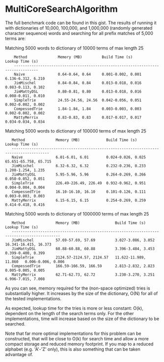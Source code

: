 # MultiCoreSearchAlgorithm
The full benchmark code can be found in this gist. The results of running it with dictionaries of 10,000, 100,000, and 1,000,000 (randomly generated character sequence) words and searching for all prefix matches of 5,000 terms are:

Matching 5000 words to dictionary of 10000 terms of max length 25

        Method              Memory (MB)         Build Time (s)         Lookup Time (s)
        ---------------------------------------------------------------------------------
        Naive               0.64-0.64, 0.64     0.001-0.002, 0.001     6.136-6.312, 6.210
        JimMischel          0.84-0.84, 0.84     0.013-0.018, 0.016     0.083-0.113, 0.102
        JimMattyDSL         0.80-0.81, 0.80     0.013-0.018, 0.016     0.008-0.011, 0.010
        SimpleTrie          24.55-24.56, 24.56  0.042-0.056, 0.051     0.002-0.002, 0.002
        CompessedTrie       1.84-1.84, 1.84     0.003-0.003, 0.003     0.002-0.002, 0.002
        MattyMerrix         0.83-0.83, 0.83     0.017-0.017, 0.017     0.034-0.034, 0.034
  
Matching 5000 words to dictionary of 100000 terms of max length 25

       Method              Memory (MB)            Build Time (s)         Lookup Time (s)
       ---------------------------------------------------------------------------------------
       Naive               6.01-6.01, 6.01        0.024-0.026, 0.025     65.651-65.758, 65.715
       JimMischel          6.32-6.32, 6.32        0.232-0.236, 0.233     1.208-1.254, 1.235
       JimMattyDSL         5.95-5.96, 5.96        0.264-0.269, 0.266     0.050-0.052, 0.051
       SimpleTrie          226.49-226.49, 226.49  0.932-0.962, 0.951     0.004-0.004, 0.004
       CompessedTrie       16.10-16.10, 16.10     0.101-0.126, 0.111     0.003-0.003, 0.003
       MattyMerrix         6.15-6.15, 6.15        0.254-0.269, 0.259     0.414-0.418, 0.416
  
Matching 5000 words to dictionary of 1000000 terms of max length 25

       Method              Memory (MB)                Build Time (s)          Lookup Time (s)
       --------------------------------------------------------------------------------------------
       JimMischel          57.69-57.69, 57.69         3.027-3.086, 3.052      16.341-16.415, 16.373
       JimMattyDSL         60.88-60.88, 60.88         3.396-3.484, 3.453      0.399-0.400, 0.399
       SimpleTrie          2124.57-2124.57, 2124.57   11.622-11.989, 11.860   0.006-0.006, 0.006
       CompessedTrie       166.59-166.59, 166.59      2.813-2.832, 2.823      0.005-0.005, 0.005
       MattyMerrix         62.71-62.73, 62.72         3.230-3.270, 3.251      6.996-7.015, 7.008
       
As you can see, memory required for the (non-space optimized) tries is substantially higher. It increases by the size of the dictionary, O(N) for all of the tested implementations.

As expected, lookup time for the tries is more or less constant: O(k), dependent on the length of the search terms only. For the other implementations, time will increase based on the size of the dictionary to be searched.

Note that far more optimal implementations for this problem can be constructed, that will be close to O(k) for search time and allow a more compact storage and reduced memory footprint. If you map to a reduced alphabet (e.g. 'A'-'Z' only), this is also something that can be taken advantage of.
